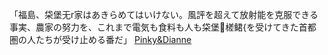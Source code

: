 「福島、柋堡无r家はあきらめてはいけない。風評を超えて放射能を克服できる事実、農家の努力を、これまで電気も食料も人も柋堡槎鲪{を受けてきた首都圏の人たちが受け止める番だ」
 <a href="http://www.rockvilleromance.com/jpshopoutlet.asp?cheap=products-c241.html" title="Pinky&amp;Dianne">Pinky&amp;Dianne</a>